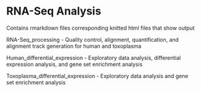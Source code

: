 # RNA-Seq Analysis
Contains rmarkdown files corresponding knitted html files that show output

RNA-Seq_processing - Quality control, alignment, quantification, and alignment track generation for human and toxoplasma

Human_differential_expression - Exploratory data analysis, differential expression analysis, and gene set enrichment analysis

Toxoplasma_differential_expression - Exploratory data analysis and gene set enrichment analysis